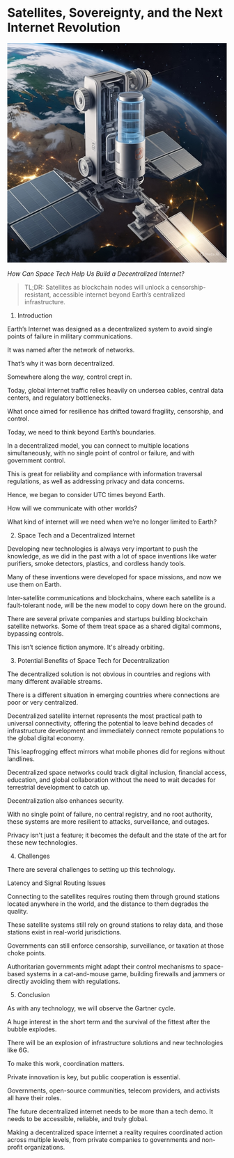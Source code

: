 # Satellites, Sovereignty, and the Next Internet Revolution

![Satellites, Sovereignty, and the Next Internet Revolution](Satellites,%20Sovereignty,%20and%20the%20Next%20Internet%20Revolution.jpg)

*How Can Space Tech Help Us Build a Decentralized Internet?*

> TL;DR: Satellites as blockchain nodes will unlock a censorship-resistant, accessible internet beyond Earth’s centralized infrastructure.

1. Introduction

Earth’s Internet was designed as a decentralized system to avoid single points of failure in military communications.

It was named after the network of networks.

That’s why it was born decentralized.

Somewhere along the way, control crept in.

Today, global internet traffic relies heavily on undersea cables, central data centers, and regulatory bottlenecks.

What once aimed for resilience has drifted toward fragility, censorship, and control.

Today, we need to think beyond Earth’s boundaries.

In a decentralized model, you can connect to multiple locations simultaneously, with no single point of control or failure, and with government control.

This is great for reliability and compliance with information traversal regulations, as well as addressing privacy and data concerns.

Hence, we began to consider UTC times beyond Earth.

How will we communicate with other worlds?

What kind of internet will we need when we’re no longer limited to Earth?

2. Space Tech and a Decentralized Internet

Developing new technologies is always very important to push the knowledge, as we did in the past with a lot of space inventions like water purifiers, smoke detectors, plastics, and cordless handy tools.

Many of these inventions were developed for space missions, and now we use them on Earth.

Inter-satellite communications and blockchains, where each satellite is a fault-tolerant node, will be the new model to copy down here on the ground.

There are several private companies and startups building blockchain satellite networks.  Some of them treat space as a shared digital commons, bypassing controls.

This isn’t science fiction anymore. It's already orbiting.

3. Potential Benefits of Space Tech for Decentralization

The decentralized solution is not obvious in countries and regions with many different available streams.

There is a different situation in emerging countries where connections are poor or very centralized.

Decentralized satellite internet represents the most practical path to universal connectivity, offering the potential to leave behind decades of infrastructure development and immediately connect remote populations to the global digital economy.

This leapfrogging effect mirrors what mobile phones did for regions without landlines.

Decentralized space networks could track digital inclusion, financial access, education, and global collaboration without the need to wait decades for terrestrial development to catch up.

Decentralization also enhances security.

With no single point of failure, no central registry, and no root authority, these systems are more resilient to attacks, surveillance, and outages.

Privacy isn't just a feature; it becomes the default and the state of the art for these new technologies.

4. Challenges

There are several challenges to setting up this technology.

Latency and Signal Routing Issues

Connecting to the satellites requires routing them through ground stations located anywhere in the world, and the distance to them degrades the quality.

These satellite systems still rely on ground stations to relay data, and those stations exist in real-world jurisdictions.

Governments can still enforce censorship, surveillance, or taxation at those choke points.

Authoritarian governments might adapt their control mechanisms to space-based systems in a cat-and-mouse game, building firewalls and jammers or directly avoiding them with regulations.

5. Conclusion

As with any technology, we will observe the Gartner cycle.

A huge interest in the short term and the survival of the fittest after the bubble explodes.

There will be an explosion of infrastructure solutions and new technologies like 6G.

To make this work, coordination matters.

Private innovation is key, but public cooperation is essential.

Governments, open-source communities, telecom providers, and activists all have their roles.

The future decentralized internet needs to be more than a tech demo. It needs to be accessible, reliable, and truly global.

Making a decentralized space internet a reality requires coordinated action across multiple levels, from private companies to governments and non-profit organizations.